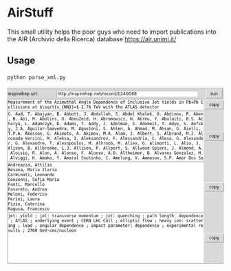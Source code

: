 # AirStuff

This small utility helps the poor guys who need to import publications into the AIR (Archivio della Ricerca) database https://air.unimi.it/

## Usage

    python parse_xml.py

![screenshot](https://raw.githubusercontent.com/wiso/AirStuff/master/screenshot.png)

